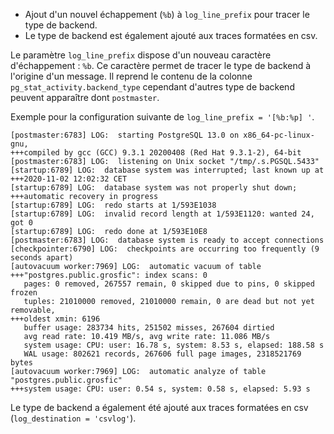 <!-- 

Commit :

https://git.postgresql.org/gitweb/?p=postgresql.git;a=commitdiff;h=70a7b4776be4e776221e578d8ca53b2b9f8118c0

-->

<div class="slide-content">

  * Ajout d'un nouvel échappement (`%b`) à `log_line_prefix` pour
    tracer le type de backend.
  * Le type de backend est également ajouté aux traces formatées en csv.

</div>

<div class="notes">

Le paramètre `log_line_prefix` dispose d'un nouveau caractère d'échappement :
`%b`.  Ce caractère permet de tracer le type de backend à l'origine d'un
message.  Il reprend le contenu de la colonne `pg_stat_activity.backend_type`
cependant d'autres type de backend peuvent apparaître dont `postmaster`.

Exemple pour la configuration suivante de `log_line_prefix = '[%b:%p] '`.

```
[postmaster:6783] LOG:  starting PostgreSQL 13.0 on x86_64-pc-linux-gnu, 
+++compiled by gcc (GCC) 9.3.1 20200408 (Red Hat 9.3.1-2), 64-bit
[postmaster:6783] LOG:  listening on Unix socket "/tmp/.s.PGSQL.5433"
[startup:6789] LOG:  database system was interrupted; last known up at 
+++2020-11-02 12:02:32 CET
[startup:6789] LOG:  database system was not properly shut down; 
+++automatic recovery in progress
[startup:6789] LOG:  redo starts at 1/593E1038
[startup:6789] LOG:  invalid record length at 1/593E1120: wanted 24, got 0
[startup:6789] LOG:  redo done at 1/593E10E8
[postmaster:6783] LOG:  database system is ready to accept connections
[checkpointer:6790] LOG:  checkpoints are occurring too frequently (9 seconds apart)
[autovacuum worker:7969] LOG:  automatic vacuum of table 
+++"postgres.public.grosfic": index scans: 0
   pages: 0 removed, 267557 remain, 0 skipped due to pins, 0 skipped frozen
   tuples: 21010000 removed, 21010000 remain, 0 are dead but not yet removable, 
+++oldest xmin: 6196
   buffer usage: 283734 hits, 251502 misses, 267604 dirtied
   avg read rate: 10.419 MB/s, avg write rate: 11.086 MB/s
   system usage: CPU: user: 16.78 s, system: 8.53 s, elapsed: 188.58 s
   WAL usage: 802621 records, 267606 full page images, 2318521769 bytes
[autovacuum worker:7969] LOG:  automatic analyze of table "postgres.public.grosfic" 
+++system usage: CPU: user: 0.54 s, system: 0.58 s, elapsed: 5.93 s
```

Le type de backend a également été ajouté aux traces formatées en csv
(`log_destination = 'csvlog'`).

</div>
